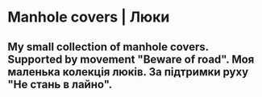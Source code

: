# Manhole covers | Люки
## My small collection of manhole covers. Supported by movement "Beware of road". Моя маленька колекція люків. За підтримки руху "Не стань в лайно".


